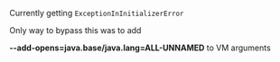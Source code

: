 Currently getting `ExceptionInInitializerError` 

Only way to bypass this was to add

**--add-opens=java.base/java.lang=ALL-UNNAMED** to VM arguments


